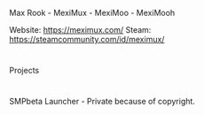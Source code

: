 Max Rook - MexiMux - MexiMoo - MexiMooh

Website: https://meximux.com/
Steam: https://steamcommunity.com/id/meximux/

#
Projects
#
SMPbeta Launcher - Private because of copyright.
